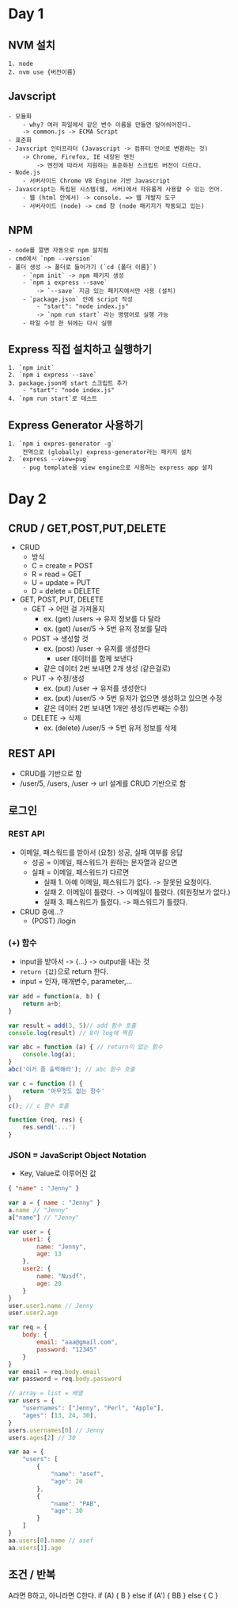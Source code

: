 # Day 1 
## NVM 설치
    1. node
    2. nvm use {버전이름}
## Javscript
    - 모듈화 
        - why? 여러 파일에서 같은 변수 이름을 만들면 덮어씌어진다. 
        -> common.js -> ECMA Script
    - 표준화
    - Javscript 인터프리터 (Javascript -> 컴퓨터 언어로 변환하는 것)
        -> Chrome, Firefox, IE 내장된 엔진
            -> 엔진에 따라서 지원하는 표준화된 스크립트 버전이 다르다. 
    - Node.js
        - 서버사이드 Chrome V8 Engine 기반 Javascript 
    - Javascript는 독립된 시스템(웹, 서버)에서 자유롭게 사용할 수 있는 언어. 
        - 웹 (html 안에서) -> console. => 웹 개발자 도구 
        - 서버사이드 (node) -> cmd 창 (node 패키지가 작동되고 있는)
## NPM
    - node를 깔면 자동으로 npm 설치됨
    - cmd에서 `npm --version`
    - 폴더 생성 -> 폴더로 들어가기 (`cd {폴더 이름}`)
        - `npm init` -> npm 패키지 생성
        - `npm i express --save` 
            -> `--save` 지금 있는 패키지에서만 사용 (설치)
        - `package.json` 안에 script 작성
            - "start": "node index.js"
            -> `npm run start` 라는 명령어로 실행 가능
        - 파일 수정 한 뒤에는 다시 실행
## Express 직접 설치하고 실행하기
    1. `npm init`
    2. `npm i express --save`
    3. package.json에 start 스크립트 추가
        - "start": "node index.js"
    4. `npm run start`로 테스트
## Express Generator 사용하기
    1. `npm i expres-generator -g` 
        전역으로 (globally) express-generator라는 패키지 설치
    2. `express --view=pug` 
        - pug template을 view engine으로 사용하는 express app 설치


# Day 2
## CRUD / GET,POST,PUT,DELETE
- CRUD
    - 방식
    - C = create = POST
    - R = read = GET
    - U = update = PUT
    - D = delete = DELETE
- GET, POST, PUT, DELETE
    - GET -> 어떤 걸 가져올지
        - ex. (get) /users -> 유저 정보를 다 달라
        - ex. (get) /user/5 -> 5번 유저 정보를 달라
    - POST -> 생성할 것
        - ex. (post) /user -> 유저를 생성한다
            - user 데이터를 함께 보낸다
        - 같은 데이터 2번 보내면 2개 생성 (같은걸로)
    - PUT -> 수정/생성
        - ex. (put) /user -> 유저를 생성한다
        - ex. (put) /user/5
            -> 5번 유저가 없으면 생성하고 있으면 수정
        - 같은 데이터 2번 보내면 1개만 생성(두번째는 수정)
    - DELETE -> 삭제
        - ex. (delete) /user/5 -> 5번 유저 정보를 삭제 
## REST API
- CRUD를 기반으로 함
- /user/5, /users, /user -> url 설계를 CRUD 기반으로 함 
## 로그인
### REST API
- 이메일, 패스워드를 받아서 (요청) 성공, 실패 여부를 응답
    - 성공 = 이메일, 패스워드가 원하는 문자열과 같으면
    - 실패 = 이메일, 패스워드가 다르면
        - 실패 1. 아예 이메일, 패스워드가 없다. -> 잘못된 요청이다.
        - 실패 2. 이메일이 틀렸다. -> 이메일이 틀렸다. (회원정보가 없다.)
        - 실패 3. 패스워드가 틀렸다. -> 패스워드가 틀렸다.
 - CRUD 중에...? 
    - (POST) /login

### (+) 함수
- input을 받아서 -> {...} -> output을 내는 것
- `return {값}`으로 return 한다. 
- input = 인자, 매개변수, parameter,...

```javascript
var add = function(a, b) {
    return a+b;
}

var result = add(3, 5)// add 함수 호출
console.log(result) // 8이 log에 찍힘
```

```javascript
var abc = function (a) { // return이 없는 함수
    console.log(a);
}
abc('이거 좀 출력해라'); // abc 함수 호출
```

```javascript
var c = function () {
    return '아무것도 없는 함수'
}
c(); // c 함수 호출
```

```javascript
function (req, res) {
    res.send('...')    
}
```

### JSON = JavaScript Object Notation
- Key, Value로 이루어진 값

```json
{ "name" : "Jenny" }
```
```javascript
var a = { name : "Jenny" }
a.name // "Jenny"
a["name"] // "Jenny"

var user = {
    user1: {
        name: "Jenny",
        age: 13
    },
    user2: {
        name: "Nusdf",
        age: 20
    }
}
user.user1.name // Jenny
user.user2.age

var req = {
    body: {
        email: "aaa@gmail.com",
        password: "12345"
    }
}
var email = req.body.email
var password = req.body.password
```

```javascript
// array = list = 배열
var users = {
    "usernames": ["Jenny", "Perl", "Apple"],
    "ages": [13, 24, 30],
}
users.usernames[0] // Jenny
users.ages[2] // 30

var aa = {
    "users": [
        {
            "name": "asef",
            "age": 20
        },
        {
            "name": "PAB", 
            "age": 30
        }
    ]
}
aa.users[0].name // asef
aa.users[1].age
```

## 조건 / 반복
A라면 B하고, 아니라면 C한다.
if (A) {
    B
} else if (A') {
    BB
} else {
    C
}
